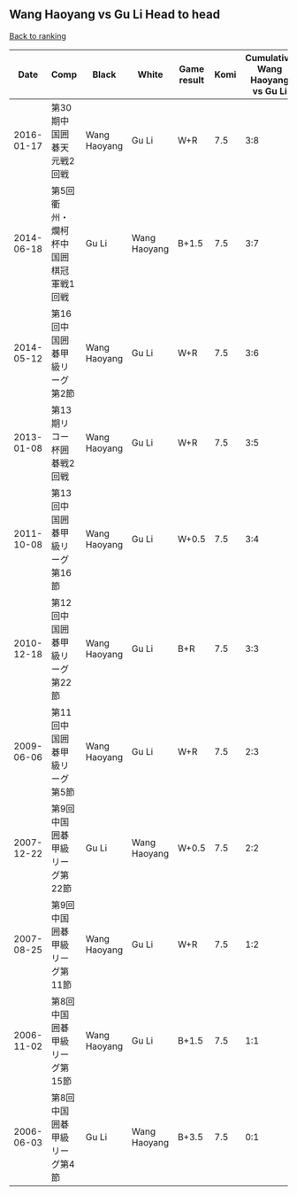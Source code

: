 ## Wang Haoyang vs Gu Li Head to head

[Back to ranking](../../index.md)




| **Date** | **Comp** | **Black** | **White** | **Game result** | **Komi** | **Cumulative Wang Haoyang vs Gu Li** | **Wang Haoyang streak** | **Gu Li streak** | 
| --- | --- | --- | --- | --- | --- | --- | --- | --- |
| 2016-01-17 | 第30期中国囲碁天元戦2回戦 | Wang Haoyang | Gu Li | W+R | 7.5 | 3:8 | 0 | 5 | 
| 2014-06-18 | 第5回衢州・爛柯杯中国囲棋冠軍戦1回戦 | Gu Li | Wang Haoyang | B+1.5 | 7.5 | 3:7 | 0 | 4 | 
| 2014-05-12 | 第16回中国囲碁甲級リーグ第2節 | Wang Haoyang | Gu Li | W+R | 7.5 | 3:6 | 0 | 3 | 
| 2013-01-08 | 第13期リコー杯囲碁戦2回戦 | Wang Haoyang | Gu Li | W+R | 7.5 | 3:5 | 0 | 2 | 
| 2011-10-08 | 第13回中国囲碁甲級リーグ第16節 | Wang Haoyang | Gu Li | W+0.5 | 7.5 | 3:4 | 0 | 1 | 
| 2010-12-18 | 第12回中国囲碁甲級リーグ第22節 | Wang Haoyang | Gu Li | B+R | 7.5 | 3:3 | 1 | 0 | 
| 2009-06-06 | 第11回中国囲碁甲級リーグ第5節 | Wang Haoyang | Gu Li | W+R | 7.5 | 2:3 | 0 | 1 | 
| 2007-12-22 | 第9回中国囲碁甲級リーグ第22節 | Gu Li | Wang Haoyang | W+0.5 | 7.5 | 2:2 | 1 | 0 | 
| 2007-08-25 | 第9回中国囲碁甲級リーグ第11節 | Wang Haoyang | Gu Li | W+R | 7.5 | 1:2 | 0 | 1 | 
| 2006-11-02 | 第8回中国囲碁甲級リーグ第15節 | Wang Haoyang | Gu Li | B+1.5 | 7.5 | 1:1 | 1 | 0 | 
| 2006-06-03 | 第8回中国囲碁甲級リーグ第4節 | Gu Li | Wang Haoyang | B+3.5 | 7.5 | 0:1 | 0 | 1 |




